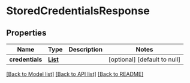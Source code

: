 # StoredCredentialsResponse

## Properties

| Name            | Type                                | Description | Notes                        |
| --------------- | ----------------------------------- | ----------- | ---------------------------- |
| **credentials** | [**List**](VerifiableCredential.md) |             | [optional] [default to null] |

[[Back to Model list]](/docs/api/README.md#documentation-for-models) [[Back to API list]](/docs/api/README.md#documentation-for-api-endpoints) [[Back to README]](/README.md)
